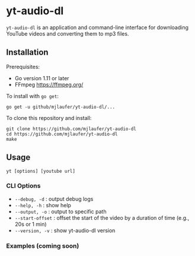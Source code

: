 # yt-audio-dl

`yt-audio-dl` is an application and command-line interface for downloading YouTube videos and
converting them to mp3 files.

## Installation

Prerequisites:

-   Go version 1.11 or later
-   FFmpeg https://ffmpeg.org/

To install with `go get`:

```
go get -u github/mjlaufer/yt-audio-dl/...
```

To clone this repository and install:

```
git clone https://github.com/mjlaufer/yt-audio-dl
cd https://github.com/mjlaufer/yt-audio-dl
make
```

## Usage

```
yt [options] [youtube url]
```

### CLI Options

-   `--debug, -d` : output debug logs
-   `--help, -h` : show help
-   `--output, -o` : output to specific path
-   `--start-offset` : offset the start of the video by a duration of time (e.g., 20s or 1 min)
-   `--version, -v` : show yt-audio-dl version

### Examples (coming soon)
